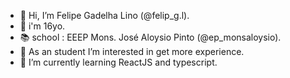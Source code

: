 - 👋 Hi, I’m Felipe Gadelha Lino (@felip_g.l).
- 👦 i'm 16yo.
- 📚 school : EEEP Mons. José Aloysio Pinto (@ep_monsaloysio).
- 👀 As an student I’m interested in get more experience.
- 🌱 I’m currently learning ReactJS and typescript.

<!---
felipe-gl18/felipe-gl18 is a ✨ special ✨ repository because its `README.md` (this file) appears on your GitHub profile.
You can click the Preview link to take a look at your changes.
--->
